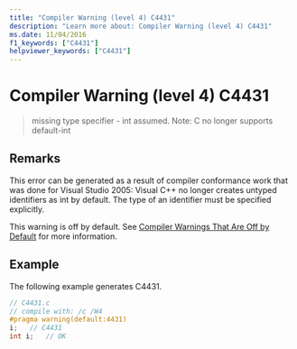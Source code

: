 ```yaml
---
title: "Compiler Warning (level 4) C4431"
description: "Learn more about: Compiler Warning (level 4) C4431"
ms.date: 11/04/2016
f1_keywords: ["C4431"]
helpviewer_keywords: ["C4431"]
---
```

# Compiler Warning (level 4) C4431

> missing type specifier - int assumed. Note: C no longer supports default-int

## Remarks

This error can be generated as a result of compiler conformance work that was done for Visual Studio 2005: Visual C++ no longer creates untyped identifiers as int by default. The type of an identifier must be specified explicitly.

This warning is off by default. See [Compiler Warnings That Are Off by Default](../../preprocessor/compiler-warnings-that-are-off-by-default.md) for more information.

## Example

The following example generates C4431.

```c
// C4431.c
// compile with: /c /W4
#pragma warning(default:4431)
i;   // C4431
int i;   // OK
```
